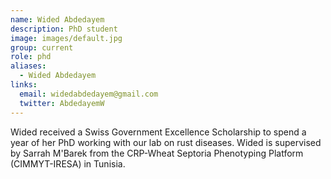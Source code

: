 ```yaml
---
name: Wided Abdedayem
description: PhD student
image: images/default.jpg
group: current
role: phd
aliases:
  - Wided Abdedayem
links:
  email: widedabdedayem@gmail.com
  twitter: AbdedayemW
---
```


Wided received a Swiss Government Excellence Scholarship to spend a year of her PhD working with our lab on rust diseases. Wided is supervised by Sarrah M'Barek from the CRP-Wheat Septoria Phenotyping Platform (CIMMYT-IRESA) in Tunisia.